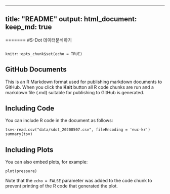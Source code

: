 
---
title: "README"
output: 
  html_document:
    keep_md: true
---
=======
#S-Dot 데이터분석하기 

```{r setup, include=FALSE}

knitr::opts_chunk$set(echo = TRUE)
```



## GitHub Documents

This is an R Markdown format used for publishing markdown documents to GitHub. When you click the **Knit** button all R code chunks are run and a markdown file (.md) suitable for publishing to GitHub is generated.

## Including Code

You can include R code in the document as follows:

```{r cars}
tsv<-read.csv("data/sdot_20200507.csv", fileEncoding = 'euc-kr')
summary(tsv)
```

## Including Plots

You can also embed plots, for example:

```{r pressure, echo=FALSE}
plot(pressure)
```

Note that the `echo = FALSE` parameter was added to the code chunk to prevent printing of the R code that generated the plot.

